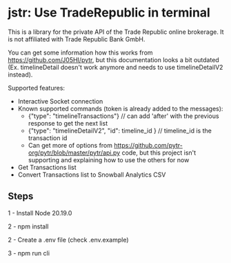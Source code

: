 # jstr: Use TradeRepublic in terminal

This is a library for the private API of the Trade Republic online brokerage. It is not affiliated with Trade Republic Bank GmbH.

You can get some information how this works from https://github.com/J05HI/pytr, but this documentation looks a bit outdated (Ex. timelineDetail doesn't work anymore and needs to use timelineDetailV2 instead).

Supported features:

- Interactive Socket connection
- Known supported commands (token is already added to the messages):
  - {"type": "timelineTransactions"} // can add 'after' with the previous response to get the next list
  - {"type": "timelineDetailV2", "id": timeline_id } // timeline_id is the transaction id
  - Can get more of options from https://github.com/pytr-org/pytr/blob/master/pytr/api.py code, but this project isn't supporting and explaining how to use the others for now
- Get Transactions list
- Convert Transactions list to Snowball Analytics CSV

## Steps

1 - Install Node 20.19.0

2 - npm install

2 - Create a .env file (check .env.example)

3 - npm run cli
